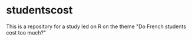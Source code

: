 # studentscost
This is a repository for a study led on R on the theme "Do French students cost too much?"
